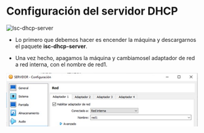 # Configuración del servidor DHCP

![Isc-dhcp-server](iscdhcp.jpg)

- Lo primero que debemos hacer es encender la máquina y descargarnos el paquete **isc-dhcp-server**.

- Una vez hecho, apagamos la máquina y cambiamosel adaptador de red a red interna, con el nombre de red1.

![Red servidor](img/redservidor.jpg)


